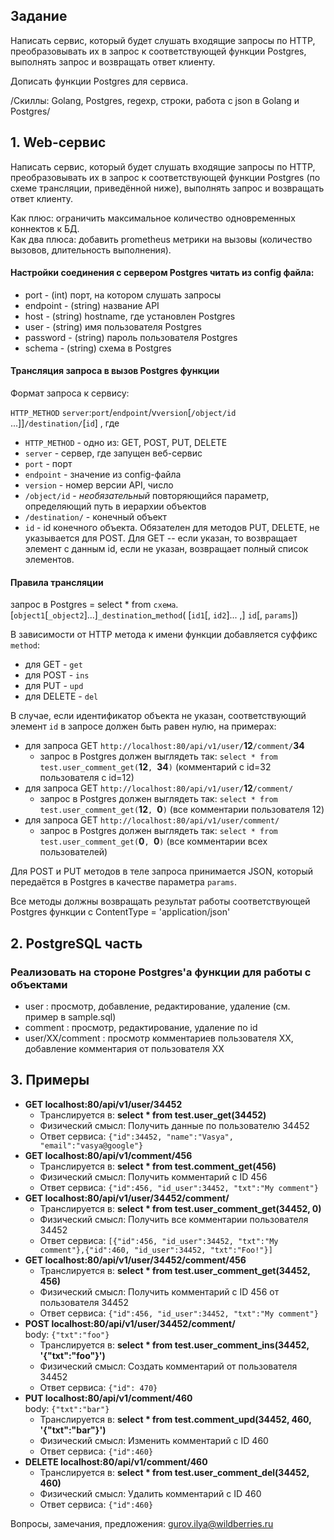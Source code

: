 ## Задание

Написать сервис, который будет слушать входящие запросы по HTTP, преобразовывать их в запрос к соответствующей функции Postgres, выполнять запрос и возвращать ответ клиенту.

Дописать функции Postgres для сервиса.

/Скиллы: Golang, Postgres, regexp, строки, работа с json в Golang и Postgres/

## 1. Web-сервис

Написать сервис, который будет слушать входящие запросы по HTTP, преобразовывать их в запрос к соответствующей функции Postgres (по схеме трансляции, приведённой ниже), выполнять запрос и возвращать ответ клиенту.

Как плюс: ограничить максимальное количество одновременных коннектов к БД.   
Как два плюса: добавить prometheus метрики на вызовы (количество вызовов, длительность выполнения).

#### Настройки соединения с сервером Postgres читать из config файла:
- port - (int) порт, на котором слушать запросы
- endpoint - (string) название API
- host - (string) hostname, где установлен Postgres
- user - (string) имя пользователя Postgres
- password - (string) пароль пользователя Postgres
- schema - (string) схема в Postgres

#### Трансляция запроса в вызов Postgres функции

Формат запроса к сервису:

```HTTP_METHOD``` ```server```:```port```/```endpoint```/v```version```[```/object/id``` ...]]```/destination/```[```id```]  , где

* ```HTTP_METHOD```      - одно из: GET, POST, PUT, DELETE
* ```server```           - сервер, где запущен веб-сервис
* ```port```             - порт
* ```endpoint```         - значение из config-файла
* ```version```          - номер версии API, число
* ```/object/id```       - *необязательный* повторяющийся параметр, определяющий путь в иерархии объектов
* ```/destination/```    - конечный объект
* ```id```               - id конечного объекта. Обязателен для методов PUT, DELETE, не указывается для POST. Для GET -- если указан, то возвращает элемент с данным id, если не указан, возвращает полный список элементов.

#### Правила трансляции
запрос в Postgres = select * from ```схема```.[```object1```[```_object2```]...]```_destination```_```method```( [```id1```[, ```id2```]... ,]  ```id```[, ```params```])

В зависимости от HTTP метода к имени функции добавляется cуффикс ```method```:
- для GET - `get`
- для POST - `ins`
- для PUT - `upd`
- для DELETE - `del`

В случае, если идентификатор объекта не указан, соответствующий элемент `id` в запросе должен быть равен нулю, на примерах:
- для запроса GET `http://localhost:80/api/v1/user/`**12**`/comment/`**34**
    - запрос в Postgres должен выглядеть так: `select * from test.user_comment_get(`**12**`, `**34**`)` (комментарий c id=32 пользователя c id=12)
- для запроса GET `http://localhost:80/api/v1/user/`**12**`/comment/`
    - запрос в Postgres должен выглядеть так: `select * from test.user_comment_get(`**12**`, `**0**`)` (все комментарии пользователя 12)
- для запроса GET `http://localhost:80/api/v1/user/comment/`
    - запрос в Postgres должен выглядеть так: `select * from test.user_comment_get(`**0**`, `**0**`)` (все комментарии всех пользователей)

Для POST и PUT методов в теле запроса принимается JSON, который передаётся в Postgres в качестве параметра `params`.

Все методы должны возвращать результат работы соответствующей Postgres функции с ContentType = 'application/json'

## 2. PostgreSQL часть

### Реализовать на стороне Postgres'а функции для работы с объектами

- user : просмотр, добавление, редактирование, удаление (см. пример в sample.sql)
- comment : просмотр, редактирование, удаление по id
- user/XX/comment : просмотр комментариев пользователя XX, добавление комментария от пользователя XX

## 3. Примеры

- **GET localhost:80/api/v1/user/34452**
    - Транслируется в: **select * from test.user_get(34452)**
    - Физический смысл: Получить данные по пользователю 34452
    - Ответ сервиса: `{"id":34452, "name":"Vasya", "email":"vasya@google"}`
- **GET localhost:80/api/v1/comment/456**
    - Транслируется в: **select * from test.comment_get(456)**
    - Физический смысл: Получить комментарий с ID 456
    - Ответ сервиса: `{"id":456, "id_user":34452, "txt":"My comment"}`
- **GET localhost:80/api/v1/user/34452/comment/**
    - Транслируется в: **select * from test.user_comment_get(34452, 0)**
    - Физический смысл: Получить все комментарии пользователя 34452
    - Ответ сервиса: `[{"id":456, "id_user":34452, "txt":"My comment"},{"id":460, "id_user":34452, "txt":"Foo!"}]`
- **GET localhost:80/api/v1/user/34452/comment/456**
    - Транслируется в: **select * from test.user_comment_get(34452, 456)**
    - Физический смысл: Получить комментарий с ID 456 от пользователя 34452
    - Ответ сервиса: `{"id":456, "id_user":34452, "txt":"My comment"}`
- **POST localhost:80/api/v1/user/34452/comment/**<br>body: `{"txt":"foo"}`
    - Транслируется в: **select * from test.user_comment_ins(34452, '{"txt":"foo"}')**
    - Физический смысл: Создать комментарий от пользователя 34452
    - Ответ сервиса: `{"id": 470}`
- **PUT localhost:80/api/v1/comment/460**<br>body: `{"txt":"bar"}`
    - Транслируется в: **select * from test.comment_upd(34452, 460, '{"txt":"bar"}')**
    - Физический смысл: Изменить комментарий с ID 460
    - Ответ сервиса: `{"id":460}`
- **DELETE localhost:80/api/v1/comment/460**
    - Транслируется в: **select * from test.user_comment_del(34452, 460)**
    - Физический смысл: Удалить комментарий с ID 460
    - Ответ сервиса: `{"id":460}`

Вопросы, замечания, предложения: gurov.ilya@wildberries.ru